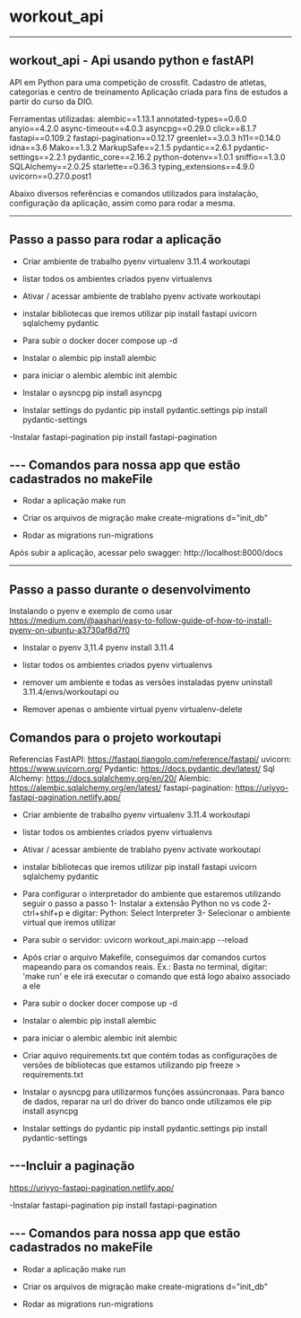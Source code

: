 # workout_api
--------------------------------------------------------
workout_api - Api usando python e fastAPI
--------------------------------------------------------
API em Python para uma competição de crossfit. Cadastro de atletas, categorias e centro de treinamento
Aplicação criada para fins de estudos a partir do curso da DIO.

Ferramentas utilizadas:
alembic==1.13.1
annotated-types==0.6.0
anyio==4.2.0
async-timeout==4.0.3
asyncpg==0.29.0
click==8.1.7
fastapi==0.109.2
fastapi-pagination==0.12.17
greenlet==3.0.3
h11==0.14.0
idna==3.6
Mako==1.3.2
MarkupSafe==2.1.5
pydantic==2.6.1
pydantic-settings==2.2.1
pydantic_core==2.16.2
python-dotenv==1.0.1
sniffio==1.3.0
SQLAlchemy==2.0.25
starlette==0.36.3
typing_extensions==4.9.0
uvicorn==0.27.0.post1


Abaixo diversos referências e comandos utilizados para instalação, configuração da aplicação, 
assim como para rodar a mesma.

--------------------------------------------------------
Passo a passo para rodar a aplicação
--------------------------------------------------------


- Criar ambiente de trabalho
pyenv virtualenv 3.11.4 workoutapi

- listar todos os ambientes criados
pyenv virtualenvs

- Ativar / acessar ambiente de trablaho
pyenv activate workoutapi 

- instalar bibliotecas que iremos utilizar
pip install fastapi uvicorn sqlalchemy pydantic

- Para subir o docker
docer compose up -d

- Instalar o alembic
pip install alembic

- para iniciar o alembic
alembic init alembic

- Instalar o aysncpg 
pip install asyncpg


- Instalar settings do pydantic
pip install pydantic.settings
pip install pydantic-settings

-Instalar fastapi-pagination
pip install fastapi-pagination


--- Comandos para nossa app que estão cadastrados no makeFile
----------------------------------------------------------------

- Rodar a aplicação
make run

- Criar os arquivos de migração
make create-migrations d="init_db"

- Rodar as migrations
run-migrations



Após subir a aplicação, acessar pelo swagger:
http://localhost:8000/docs




--------------------------------------------------------
Passo a passo durante o desenvolvimento
--------------------------------------------------------
Instalando o pyenv e exemplo de como usar
https://medium.com/@aashari/easy-to-follow-guide-of-how-to-install-pyenv-on-ubuntu-a3730af8d7f0


- Instalar o pyenv 3,11.4
pyenv install 3.11.4

- listar todos os ambientes criados
pyenv virtualenvs

- remover um ambiente e todas as versões instaladas 
pyenv uninstall 3.11.4/envs/workoutapi
ou
- Remover apenas o ambiente virtual
pyenv virtualenv-delete <venv-name>


Comandos para o projeto workoutapi
--------------------------------------------------

Referencias
FastAPI: https://fastapi.tiangolo.com/reference/fastapi/
uvicorn: https://www.uvicorn.org/
Pydantic: https://docs.pydantic.dev/latest/
Sql Alchemy: https://docs.sqlalchemy.org/en/20/
Alembic: https://alembic.sqlalchemy.org/en/latest/
fastapi-pagination: https://uriyyo-fastapi-pagination.netlify.app/




- Criar ambiente de trabalho
pyenv virtualenv 3.11.4 workoutapi

- listar todos os ambientes criados
pyenv virtualenvs

- Ativar / acessar ambiente de trablaho
pyenv activate workoutapi 


- instalar bibliotecas que iremos utilizar
pip install fastapi uvicorn sqlalchemy pydantic


- Para configurar o interpretador do ambiente que estaremos utilizando seguir o passo a passo
1- Instalar a extensão Python no vs code
2- ctrl+shif+p e digitar: Python: Select Interpreter
3- Selecionar o ambiente virtual que iremos utilizar


- Para subir o servidor:
uvicorn workout_api.main:app --reload

- Após criar o arquivo Makefile, conseguimos dar comandos curtos mapeando para os comandos reais.
Ex.: Basta no terminal, digitar: 'make run' e ele irá executar o comando que está logo abaixo associado a ele


- Para subir o docker
docer compose up -d

- Instalar o alembic
pip install alembic

- para iniciar o alembic
alembic init alembic

- Criar aquivo requirements.txt que contém todas as configurações de versões de bibliotecas que estamos utilizando
pip freeze > requirements.txt


- Instalar o aysncpg para utilizarmos funções assúncronaas. Para banco de dados, reparar na url do driver do banco onde utilizamos ele
pip install asyncpg



- Instalar settings do pydantic
pip install pydantic.settings
pip install pydantic-settings


---Incluir a paginação
--------------------------------------
https://uriyyo-fastapi-pagination.netlify.app/

-Instalar fastapi-pagination
pip install fastapi-pagination


--- Comandos para nossa app que estão cadastrados no makeFile
-------------------------------------------------------------------------------------------------

- Rodar a aplicação
make run

- Criar os arquivos de migração
make create-migrations d="init_db"

- Rodar as migrations
run-migrations
